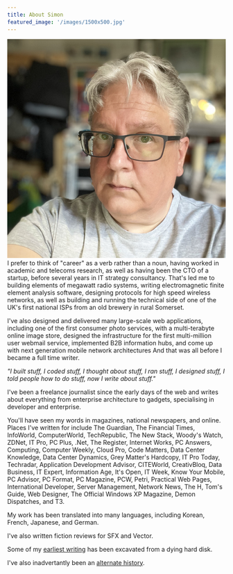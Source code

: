```yaml
---
title: About Simon
featured_image: '/images/1500x500.jpg'
---
```

![Simon Bisson headshot](/images/headshot2023.png)
I prefer to think of "career" as a verb rather than a noun, having worked in academic and telecoms research, as well as having been the CTO of a startup, before several years in IT strategy consultancy. That's led me to building elements of megawatt radio systems, writing electromagnetic finite element analysis software, designing protocols for high speed wireless networks, as well as building and running the technical side of one of the UK's first national ISPs from an old brewery in rural Somerset.

I've also designed and delivered many large-scale web applications, including one of the first consumer photo services, with a multi-terabyte online image store, designed the infrastructure for the first multi-million user webmail service, implemented B2B information hubs, and come up with next generation mobile network architectures And that was all before I became a full time writer.

*"I built stuff, I coded stuff, I thought about stuff, I ran stuff, I designed stuff, I told people how to do stuff, now I write about stuff."*

I've been a freelance journalist since the early days of the web and writes about everything from enterprise architecture to gadgets, specialising in developer and enterprise.

You'll have seen my words in magazines, national newspapers, and online. Places I've written for include The Guardian, The Financial Times, InfoWorld, ComputerWorld, TechRepublic, The New Stack, Woody's Watch, ZDNet, IT Pro, PC Plus, .Net, The Register, Internet Works, PC Answers, Computing, Computer Weekly, Cloud Pro, Code Matters, Data Center Knowledge, Data Center Dynamics, Grey Matter's Hardcopy, IT Pro Today, Techradar, Application Development Advisor, CITEWorld, CreativBloq, Data Business, IT Expert, Information Age, It's Open, IT Week, Know Your Mobile, PC Advisor, PC Format, PC Magazine, PCW, Petri, Practical Web Pages, International Developer, Server Management, Network News, The H, Tom's Guide, Web Designer, The Official Windows XP Magazine, Demon Dispatches, and T3.

My work has been translated into many languages, including Korean, French, Japanese, and German.

I've also written fiction reviews for SFX and Vector.

Some of my [earliest writing](https://sbisson.tumblr.com/) has been excavated from a dying hard disk.

I've also inadvertantly been an [alternate history](https://www.zdnet.com/article/a-glimpse-into-alternate-tech-history-with-the-apple-newton/).